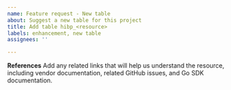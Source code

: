 ```yaml
---
name: Feature request - New table
about: Suggest a new table for this project
title: Add table hibp_<resource>
labels: enhancement, new table
assignees: ''

---
```


**References**
Add any related links that will help us understand the resource, including vendor documentation, related GitHub issues, and Go SDK documentation.
